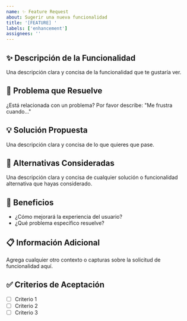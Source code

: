 ```yaml
---
name: ✨ Feature Request
about: Sugerir una nueva funcionalidad
title: '[FEATURE] '
labels: ['enhancement']
assignees: ''
---
```


## ✨ Descripción de la Funcionalidad
Una descripción clara y concisa de la funcionalidad que te gustaría ver.

## 🤔 Problema que Resuelve
¿Está relacionada con un problema? Por favor describe: "Me frustra cuando..."

## 💡 Solución Propuesta
Una descripción clara y concisa de lo que quieres que pase.

## 🔄 Alternativas Consideradas
Una descripción clara y concisa de cualquier solución o funcionalidad alternativa que hayas considerado.

## 🎯 Beneficios
- ¿Cómo mejorará la experiencia del usuario?
- ¿Qué problema específico resuelve?

## 📋 Información Adicional
Agrega cualquier otro contexto o capturas sobre la solicitud de funcionalidad aquí.

## ✅ Criterios de Aceptación
- [ ] Criterio 1
- [ ] Criterio 2
- [ ] Criterio 3
